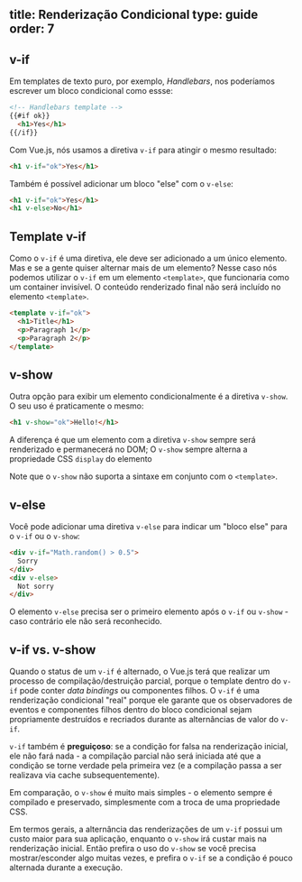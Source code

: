 title: Renderização Condicional
type: guide
order: 7
---

## v-if

Em templates de texto puro, por exemplo, <i>Handlebars</i>, nos poderíamos escrever um bloco condicional como essse:

``` html
<!-- Handlebars template -->
{{#if ok}}
  <h1>Yes</h1>
{{/if}}
```

Com Vue.js, nós usamos a diretiva `v-if` para atingir o mesmo resultado:

``` html
<h1 v-if="ok">Yes</h1>
```

Também é possível adicionar um bloco "else" com o `v-else`:

``` html
<h1 v-if="ok">Yes</h1>
<h1 v-else>No</h1>
```

## Template v-if

Como o `v-if` é uma diretiva, ele deve ser adicionado a um único elemento. Mas e se a gente quiser alternar mais de um elemento? Nesse caso nós podemos utilizar o `v-if` em um elemento `<template>`, que funcionaria como um container invisível. O conteúdo renderizado final não será incluído no elemento `<template>`.

``` html
<template v-if="ok">
  <h1>Title</h1>
  <p>Paragraph 1</p>
  <p>Paragraph 2</p>
</template>
```

## v-show

Outra opção para exibir um elemento condicionalmente é a diretiva `v-show`. O seu uso é praticamente o mesmo:

``` html
<h1 v-show="ok">Hello!</h1>
```

A diferença é que um elemento com a diretiva `v-show` sempre será renderizado e permanecerá no DOM; O `v-show` sempre alterna a propriedade CSS `display` do elemento

Note que o `v-show` não suporta a sintaxe em conjunto com o `<template>`.

## v-else

Você pode adicionar uma diretiva `v-else` para indicar um "bloco else" para o `v-if` ou o `v-show`:

``` html
<div v-if="Math.random() > 0.5">
  Sorry
</div>
<div v-else>
  Not sorry
</div>
```

O elemento `v-else` precisa ser o primeiro elemento após o `v-if` ou `v-show` - caso contrário ele não será reconhecido.

## v-if vs. v-show

Quando o status de um `v-if` é alternado, o Vue.js terá que realizar um processo de compilação/destruição parcial, porque o template dentro do `v-if` pode conter <i>data bindings</i> ou componentes filhos. O `v-if` é uma renderização condicional "real" porque ele garante que os observadores de eventos e componentes filhos dentro do bloco condicional sejam propriamente destruídos e recriados durante as alternâncias de valor do `v-if`.

`v-if` também é **preguiçoso**: se a condição for falsa na renderização inicial, ele não fará nada - a compilação parcial não será iniciada até que a condição se torne verdade pela primeira vez (e a compilação passa a ser realizava via cache subsequentemente).

Em comparação, o `v-show` é muito mais simples - o elemento sempre é compilado e preservado, simplesmente com a troca de uma propriedade CSS.

Em termos gerais, a alternância das renderizações de um `v-if` possui um custo maior para sua aplicação, enquanto o `v-show` irá custar mais na renderização inicial. Então prefira o uso do `v-show` se você precisa mostrar/esconder algo muitas vezes, e prefira o `v-if` se a condição é pouco alternada durante a execução.
